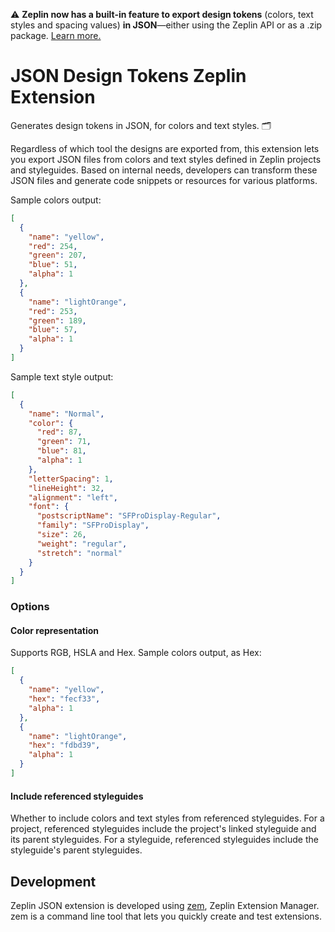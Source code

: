 ⚠️ **Zeplin now has a built-in feature to export design tokens** (colors, text styles and spacing values) **in JSON**—either using the Zeplin API or as a .zip package. [Learn more.](https://support.zeplin.io/en/articles/5160298-export-design-tokens)

# JSON Design Tokens Zeplin Extension

Generates design tokens in JSON, for colors and text styles. 🗂

Regardless of which tool the designs are exported from, this extension lets you export JSON files from colors and text styles defined in Zeplin projects and styleguides. Based on internal needs, developers can transform these JSON files and generate code snippets or resources for various platforms.

Sample colors output:
```json
[
  {
    "name": "yellow",
    "red": 254,
    "green": 207,
    "blue": 51,
    "alpha": 1
  },
  {
    "name": "lightOrange",
    "red": 253,
    "green": 189,
    "blue": 57,
    "alpha": 1
  }
]
```

Sample text style output:
```json
[
  {
    "name": "Normal",
    "color": {
      "red": 87,
      "green": 71,
      "blue": 81,
      "alpha": 1
    },
    "letterSpacing": 1,
    "lineHeight": 32,
    "alignment": "left",
    "font": {
      "postscriptName": "SFProDisplay-Regular",
      "family": "SFProDisplay",
      "size": 26,
      "weight": "regular",
      "stretch": "normal"
    }
  }
]
```

### Options

#### Color representation

Supports RGB, HSLA and Hex. Sample colors output, as Hex:
```json
[
  {
    "name": "yellow",
    "hex": "fecf33",
    "alpha": 1
  },
  {
    "name": "lightOrange",
    "hex": "fdbd39",
    "alpha": 1
  }
]
```

#### Include referenced styleguides

Whether to include colors and text styles from referenced styleguides. For a project, referenced styleguides include the project's linked styleguide and its parent styleguides. For a styleguide, referenced styleguides include the styleguide's parent styleguides.

## Development

Zeplin JSON extension is developed using [zem](https://github.com/zeplin/zem), Zeplin Extension Manager. zem is a command line tool that lets you quickly create and test extensions.
